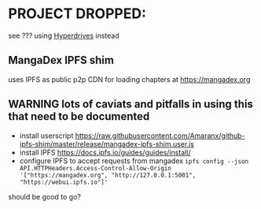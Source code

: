 # PROJECT DROPPED: 
see ??? using [Hyperdrives](https://github.com/hypercore-protocol/hyperdrive) instead

## MangaDex IPFS shim
uses IPFS as public p2p CDN for loading chapters at https://mangadex.org

## WARNING lots of caviats and pitfalls in using this that need to be documented

- install userscript https://raw.githubusercontent.com/Amaranx/github-ipfs-shim/master/release/mangadex-ipfs-shim.user.js
- install IPFS https://docs.ipfs.io/guides/guides/install/
- configure IPFS to accept requests from mangadex `ipfs config --json API.HTTPHeaders.Access-Control-Allow-Origin '["https://mangadex.org", "http://127.0.0.1:5001", "https://webui.ipfs.io"]'`

should be good to go?
